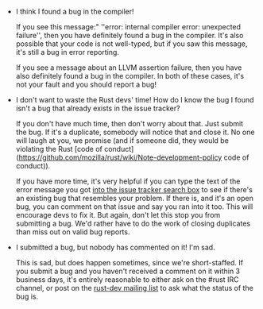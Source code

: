 * I think I found a bug in the compiler! 

   If you see this message:" ''error: internal compiler error: unexpected failure'', then you have definitely found a bug in the compiler. It's also possible that your code is not well-typed, but if you saw this message, it's still a bug in error reporting.

   If you see a message about an LLVM assertion failure, then you have also definitely found a bug in the compiler. In both of these cases, it's not your fault and you should report a bug!

* I don't want to waste the Rust devs' time! How do I know the bug I found isn't a bug that already exists in the issue tracker?

   If you don't have much time, then don't worry about that. Just submit the bug. If it's a duplicate, somebody will notice that and close it. No one will laugh at you, we promise (and if someone did, they would be violating the Rust [code of conduct](https://github.com/mozilla/rust/wiki/Note-development-policy code of conduct)).

   If you have more time, it's very helpful if you can type the text of the error message you got [into the issue tracker search box](https://github.com/mozilla/rust/issues) to see if there's an existing bug that resembles your problem. If there is, and it's an open bug, you can comment on that issue and say you ran into it too. This will encourage devs to fix it. But again, don't let this stop you from submitting a bug. We'd rather have to do the work of closing duplicates than miss out on valid bug reports.

* I submitted a bug, but nobody has commented on it! I'm sad.

   This is sad, but does happen sometimes, since we're short-staffed. If you submit a bug and you haven't received a comment on it within 3 business days, it's entirely reasonable to either ask on the #rust IRC channel, or post on the [rust-dev mailing list](https://mail.mozilla.org/listinfo/rust-dev) to ask what the status of the bug is.